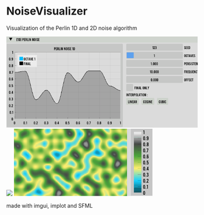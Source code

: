 # NoiseVisualizer
Visualization of the Perlin 1D and 2D noise algorithm

![](gif/NoiseVisualizer1D.gif)
![](gif/NoiseVisualizer2D_final.gif)
![](gif/Terrain3.gif)

made with imgui, implot and SFML

